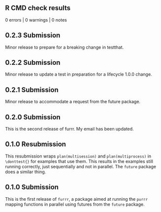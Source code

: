 ## R CMD check results

0 errors | 0 warnings | 0 notes

## 0.2.3 Submission

Minor release to prepare for a breaking change in testthat.

## 0.2.2 Submission

Minor release to update a test in preparation for a lifecycle 1.0.0 change.
    
## 0.2.1 Submission

Minor release to accommodate a request from the future package.

## 0.2.0 Submission

This is the second release of furrr. My email has been updated.

## 0.1.0 Resubmission

This resubmission wraps `plan(multisession)` and `plan(multiprocess)` in
`\donttest{}` for examples that use them. This results in the examples still
running correctly, just sequentially and not in parallel. The `future` package
does a similar thing.

## 0.1.0 Submission

This is the first release of `furrr`, a package aimed at running the `purrr`
mapping functions in parallel using futures from the `future` package.
